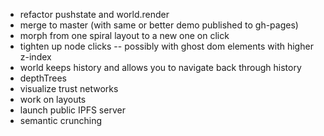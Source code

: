 - refactor pushstate and world.render
- merge to master (with same or better demo published to gh-pages)
- morph from one spiral layout to a new one on click
- tighten up node clicks -- possibly with ghost dom elements with higher z-index
- world keeps history and allows you to navigate back through history
- depthTrees
- visualize trust networks
- work on layouts
- launch public IPFS server
- semantic crunching
